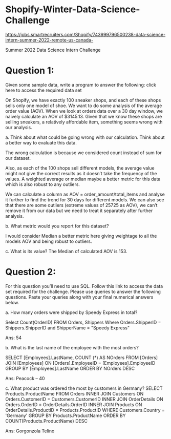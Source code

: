 # Shopify-Winter-Data-Science-Challenge
https://jobs.smartrecruiters.com/Shopify/743999796500238-data-science-intern-summer-2022-remote-us-canada-


Summer 2022 Data Science Intern Challenge
# Question 1: 
Given some sample data, write a program to answer the following: click here to access the required data set

On Shopify, we have exactly 100 sneaker shops, and each of these shops sells only one model of shoe. We want to do some analysis of the average order value (AOV). When we look at orders data over a 30 day window, we naively calculate an AOV of $3145.13. Given that we know these shops are selling sneakers, a relatively affordable item, something seems wrong with our analysis. 


a.	Think about what could be going wrong with our calculation. Think about a better way to evaluate this data. 

The wrong calculation is because we considered count instead of sum for our dataset.

Also, as each of the 100 shops sell different models, the average value might not give the correct results as it doesn’t take the frequency of the values. A weighted average or median maybe a better metric for this data which is also robust to any outliers. 

We can calculate a column as AOV = order_amount/total_items and analyse it further to find the trend for 30 days for different models. We can also see that there are some outliers (extreme values of 25725 as AOV), we can’t remove it from our data but we need to treat it separately after further analysis.

b.	What metric would you report for this dataset?

I would consider Median a better metric here giving weightage to all the models AOV and being robust to outliers.

c.	What is its value?
The Median of calculated AOV is 153.

# Question 2: 
For this question you’ll need to use SQL. Follow this link to access the data set required for the challenge. Please use queries to answer the following questions. Paste your queries along with your final numerical answers below.


a.	How many orders were shipped by Speedy Express in total?

Select Count(OrderID) FROM Orders, Shippers Where Orders.ShipperID = Shippers.ShipperID and ShipperName = "Speedy Express"

Ans: 54

b.	What is the last name of the employee with the most orders?

SELECT [Employees].LastName, COUNT (*) AS NOrders
FROM [Orders]
JOIN [Employees]
ON [Orders].EmployeeID = [Employees].EmployeeID
GROUP BY [Employees].LastName
ORDER BY NOrders DESC

Ans: Peacock – 40

c.	What product was ordered the most by customers in Germany?
SELECT Products.ProductName FROM Orders INNER JOIN Customers ON Orders.CustomerID = Customers.CustomerID INNER JOIN OrderDetails ON Orders.OrderID = OrderDetails.OrderID INNER JOIN Products ON OrderDetails.ProductID = Products.ProductID WHERE Customers.Country = 'Germany' GROUP BY Products.ProductName ORDER BY COUNT(Products.ProductName) DESC

Ans: Gorgonzola Telino 

